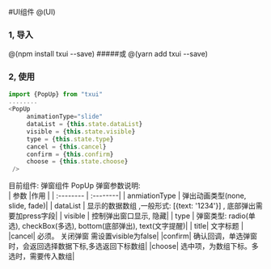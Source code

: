 #UI组件
@(UI)
### 1, 导入
@(npm install txui --save)
#####或
@(yarn add  txui --save)

### 2, 使用
``` javascript
import {PopUp} from "txui"
........
<PopUp
     animationType="slide"
     dataList = {this.state.dataList}
     visible = {this.state.visible}
     type = {this.state.type}
     cancel = {this.cancel}
     confirm = {this.confirm}
     choose = {this.state.choose}
 />
```
目前组件:  弹窗组件 PopUp
弹窗参数说明:  
| 参数     |作用 |
| :-------- | :--------|
| anmiationType | 弹出动画类型(none, slide, fade)|
| dataList | 显示的数据数组 ,一般形式: [{text: '1234'}] , 底部弹出需要加press字段|
| visible | 控制弹出窗口显示, 隐藏|
| type | 弹窗类型: radio(单选), checkBox(多选), bottom(底部弹出), text(文字提醒)|
| title| 文字标题 |
|cancel| 必须。 关闭弹窗 需设置visible为false|
|confirm| 确认回调，单选弹窗时，会返回选择数据下标,多选返回下标数组|
|choose| 选中项，为数组下标。多选时，需要传入数组|

